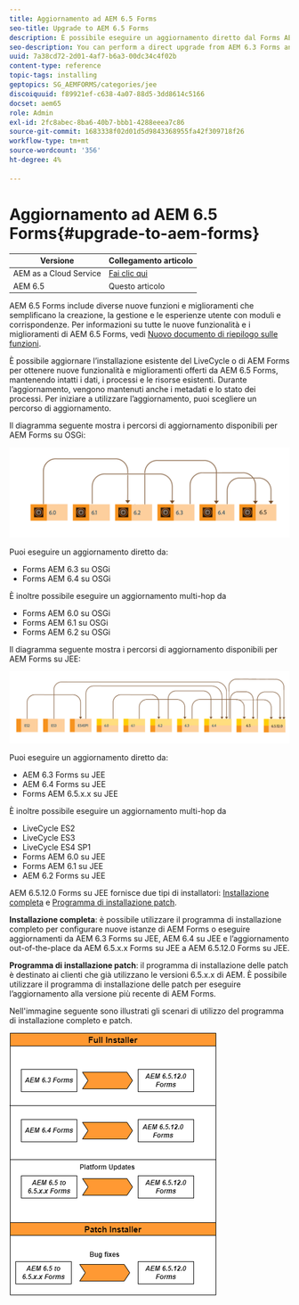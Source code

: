 ```yaml
---
title: Aggiornamento ad AEM 6.5 Forms
seo-title: Upgrade to AEM 6.5 Forms
description: È possibile eseguire un aggiornamento diretto dal Forms AEM 6.3 e dal Forms AEM 6.4 al Forms AEM 6.5.
seo-description: You can perform a direct upgrade from AEM 6.3 Forms and AEM 6.4 Forms to AEM 6.5 Forms.
uuid: 7a38cd72-2d01-4af7-b6a3-00dc34c4f02b
content-type: reference
topic-tags: installing
geptopics: SG_AEMFORMS/categories/jee
discoiquuid: f89921ef-c638-4a07-88d5-3dd8614c5166
docset: aem65
role: Admin
exl-id: 2fc8abec-8ba6-40b7-bbb1-4288eeea7c86
source-git-commit: 1683338f02d01d5d9843368955fa42f309718f26
workflow-type: tm+mt
source-wordcount: '356'
ht-degree: 4%

---
```


# Aggiornamento ad AEM 6.5 Forms{#upgrade-to-aem-forms}

| Versione | Collegamento articolo |
| -------- | ---------------------------- |
| AEM as a Cloud Service | [Fai clic qui](https://experienceleague.adobe.com/docs/experience-manager-cloud-service/content/forms/setup-configure-migrate/migrate-to-forms-as-a-cloud-service.html) |
| AEM 6.5 | Questo articolo |


AEM 6.5 Forms include diverse nuove funzioni e miglioramenti che semplificano la creazione, la gestione e le esperienze utente con moduli e corrispondenze. Per informazioni su tutte le nuove funzionalità e i miglioramenti di AEM 6.5 Forms, vedi [Nuovo documento di riepilogo sulle funzioni](../../forms/using/whats-new.md).

È possibile aggiornare l’installazione esistente del LiveCycle o di AEM Forms per ottenere nuove funzionalità e miglioramenti offerti da AEM 6.5 Forms, mantenendo intatti i dati, i processi e le risorse esistenti. Durante l’aggiornamento, vengono mantenuti anche i metadati e lo stato dei processi. Per iniziare a utilizzare l’aggiornamento, puoi scegliere un percorso di aggiornamento.

Il diagramma seguente mostra i percorsi di aggiornamento disponibili per AEM Forms su OSGi:

![Flusso di aggiornamento OSGi](do-not-localize/osgi-upgrade-path.png)

Puoi eseguire un aggiornamento diretto da:

* Forms AEM 6.3 su OSGi
* Forms AEM 6.4 su OSGi

È inoltre possibile eseguire un aggiornamento multi-hop da

* Forms AEM 6.0 su OSGi
* Forms AEM 6.1 su OSGi
* Forms AEM 6.2 su OSGi

Il diagramma seguente mostra i percorsi di aggiornamento disponibili per AEM Forms su JEE:

![Aggiornamento JEE 6.5](do-not-localize/jee-upgrade-6-5.png)

Puoi eseguire un aggiornamento diretto da:

* AEM 6.3 Forms su JEE
* AEM 6.4 Forms su JEE
* Forms AEM 6.5.x.x su JEE

È inoltre possibile eseguire un aggiornamento multi-hop da

* LiveCycle ES2
* LiveCycle ES3
* LiveCycle ES4 SP1
* Forms AEM 6.0 su JEE
* Forms AEM 6.1 su JEE
* AEM 6.2 Forms su JEE

AEM 6.5.12.0 Forms su JEE fornisce due tipi di installatori: [Installazione completa](https://experienceleague.adobe.com/docs/experience-manager-release-information/aem-release-updates/forms-updates/aem-forms-releases.html) e [Programma di installazione patch](https://experienceleague.adobe.com/docs/experience-manager-release-information/aem-release-updates/forms-updates/aem-forms-releases.html).

**Installazione completa**: è possibile utilizzare il programma di installazione completo per configurare nuove istanze di AEM Forms o eseguire aggiornamenti da AEM 6.3 Forms su JEE, AEM 6.4 su JEE e l’aggiornamento out-of-the-place da AEM 6.5.x.x Forms su JEE a AEM 6.5.12.0 Forms su JEE.

**Programma di installazione patch**: il programma di installazione delle patch è destinato ai clienti che già utilizzano le versioni 6.5.x.x di AEM. È possibile utilizzare il programma di installazione delle patch per eseguire l’aggiornamento alla versione più recente di AEM Forms.

Nell&#39;immagine seguente sono illustrati gli scenari di utilizzo del programma di installazione completo e patch.

![Programma di installazione completo e programma di installazione patch](/help/forms/using/assets/full-and-patch-installer.png)

<!--
[Work in Progress]

Migration involves moving only assets (PDF, XDP, images, adaptive forms, correspondence management assets) from one server to another - processes (LCA), settings, configurations, and a few other pieces of metadata are not migrated. Perform the following steps to migrate to AEM 6.3 Forms:

1. Set up a fresh environment of [AEM 6.3 Forms](https://adobe.com/go/learn_aemforms_documentation_63).
1. Move XDP or other compatible assets to the freshly set instance. For detailed instructions, see [Importing and exporting assets to AEM Forms](../../forms/using/import-export-forms-templates.md). [
   ](../../forms/using/import-export-forms-templates.md)
1. Build the required services, if any.

   For example, if you are using AEM Forms on JEE Document Services, changes are required in the code to use document services available in AEM Forms on OSGi.

1. Perform post-installation activities:

    * **Run Migration Utility**

      The migration utility makes the adaptive forms and correspondence management assets of earlier versions compatible with AEM 6.3 forms. You can download the utility from AEM Software Distribution. For step-by-step information to configure and use the migration utility, see [migration utility](../../forms/using/migration-utility.md) documentation.

    * **Reconfigure Adobe Sign**

      If you had Adobe Sign configured in the previous version of AEM Forms, then reconfigure Adobe Sign from AEM Cloud services. For more details, see [Integrate Adobe Sign with AEM Forms](../../forms/using/adobe-sign-integration-adaptive-forms.md).

      Moreover, AEM 6.3 Forms release has introduced many new Adobe Sign features. For step-by-step information to use Adobe Sign, see [Using Adobe Sign in an adaptive form](../../forms/using/working-with-adobe-sign.md).

    * **Reconfigure analytics and reports**

      In AEM 6.3 Forms, traffic variable for source and success event for impression are not available. So, when you upgrade to AEM 6.3 Forms, AEM Forms stops sending data to Adobe Analytics server and analytics reports for adaptive forms are not available. Moreover, AEM 6.3 Forms introduces traffic variable for the version of form analytics and success event for the amount of time spent on a field. So, reconfigure analytics and reports for your AEM Forms environment. For detailed steps, see [Configuring analytics and reports](../../forms/using/configure-analytics-forms-documents.md).

      Methods to calculate average fill time for forms and average read time for have changed. So, when you upgrade to AEM 6.3 forms, older data (data from previous AEM Forms release) for these metrics is available only in Adobe Analytics. It is not visible in AEM Forms analytics reports. For these metrics, AEM Forms analytics reports display data which is captured after performing the upgrade.
      
      -->
